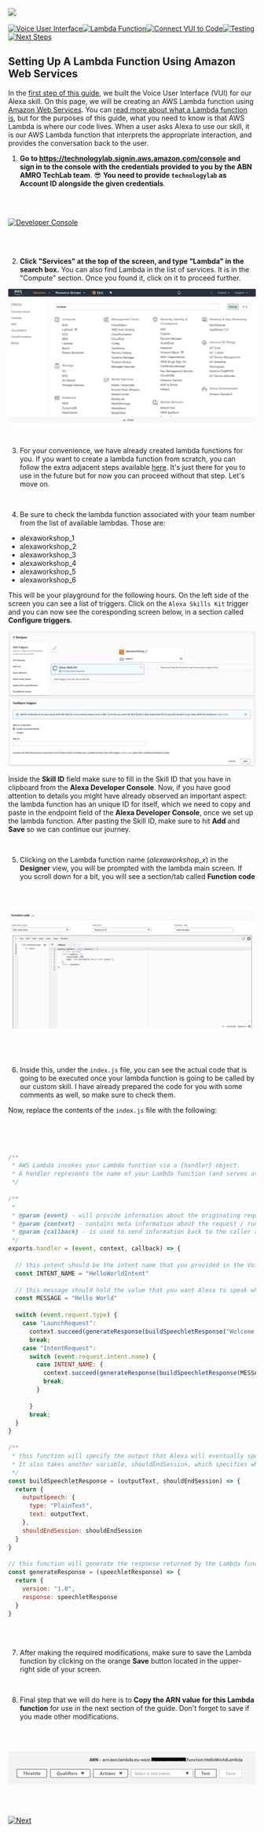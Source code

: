 <img src="https://m.media-amazon.com/images/G/01/mobile-apps/dex/alexa/alexa-skills-kit/tutorials/quiz-game/header._TTH_.png" />

[![Voice User Interface](https://m.media-amazon.com/images/G/01/mobile-apps/dex/alexa/alexa-skills-kit/tutorials/navigation/1-locked._TTH_.png)](./1-voice-user-interface.md)[![Lambda Function](https://m.media-amazon.com/images/G/01/mobile-apps/dex/alexa/alexa-skills-kit/tutorials/navigation/2-on._TTH_.png)](./2-lambda-function.md)[![Connect VUI to Code](https://m.media-amazon.com/images/G/01/mobile-apps/dex/alexa/alexa-skills-kit/tutorials/navigation/3-locked._TTH_.png)](./3-connect-vui-to-code.md)[![Testing](https://m.media-amazon.com/images/G/01/mobile-apps/dex/alexa/alexa-skills-kit/tutorials/navigation/4-locked._TTH_.png)](./4-testing.md)[![Next Steps](https://m.media-amazon.com/images/G/01/mobile-apps/dex/alexa/alexa-skills-kit/tutorials/navigation/5-locked._TTH_.png)](./5-customize.md)

## Setting Up A Lambda Function Using Amazon Web Services

In the [first step of this guide](./1-voice-user-interface.md), we built the Voice User Interface (VUI) for our Alexa skill.  On this page, we will be creating an AWS Lambda function using [Amazon Web Services](http://aws.amazon.com).  You can [read more about what a Lambda function is](http://aws.amazon.com/lambda), but for the purposes of this guide, what you need to know is that AWS Lambda is where our code lives.  When a user asks Alexa to use our skill, it is our AWS Lambda function that interprets the appropriate interaction, and provides the conversation back to the user.

1.  **Go to https://technologylab.signin.aws.amazon.com/console and sign in to the console with the credentials provided to you by the ABN AMRO TechLab team**. :sunglasses:
    **You need to provide `technologylab` as Account ID alongside the given credentials**.

  <br />
  <br />

  [![Developer Console](https://m.media-amazon.com/images/G/01/mobile-apps/dex/alexa/alexa-skills-kit/tutorials/general/2-1-sign-in-to-the-console._TTH_.png)](https://technologylab.signin.aws.amazon.com/console)

  <br />
  <br />

2. **Click "Services" at the top of the screen, and type "Lambda" in the search box.**  You can also find Lambda in the list of services.  It is in the "Compute" section. Once you found it, click on it to proceed further.

![aws-console](./resources/aws-console.png)

<br />

3. For your convenience, we have already created lambda functions for you. If you want to create a lambda function from scratch, you can follow the extra adjacent steps available [here](./adjacent-step-creating-lambda-function.md). It's just there for you to use in the future but for now you can proceed without that step. Let's move on.


<br />

4. Be sure to check the lambda function associated with your team number from the list of available lambdas. Those are: 

* alexaworkshop_1
* alexaworkshop_2
* alexaworkshop_3
* alexaworkshop_4
* alexaworkshop_5
* alexaworkshop_6


This will be your playground for the following hours. On the left side of the screen you can see a list of triggers. Click on the `Alexa Skills Kit` trigger and you can now see the coresponding screen below, in a section called **Configure triggers**.

![configure-triggers-screen](./resources/configure-triggers-screen.png)


Inside the **Skill ID** field make sure to fill in the Skill ID that you have in clipboard from the **Alexa Developer Console**. Now, if you have good attention to details you might have already observed an important aspect: the lambda function has an unique ID for itself, which we need to copy and paste in the endpoint field of the **Alexa Developer Console**, once we set up the lambda function. After pasting the Skill ID, make sure to hit **Add** and **Save** so we can continue our journey.


  <br />


5. Clicking on the Lambda function name (_alexaworkshop_x_) in the **Designer** view, you will be prompted with the lambda main screen. If you scroll down for a bit, you will see a section/tab called **Function code**

  <br />
  <br />

![lambda-function-code](./resources/lambda-function-code.png)

  <br />
  <br />

6. Inside this, under the `index.js` file, you can see the actual code that is going to be executed once your lambda function is going to be called by our custom skill. I have already prepared the code for you with some comments as well, so make sure to check them.

Now, replace the contents of the `index.js` file with the following:

  <br />
  <br />

```javascript

/**
 * AWS Lambda invokes your Lambda function via a {handler} object. 
 * A handler represents the name of your Lambda function (and serves as the entry point that AWS Lambda uses to execute your function code
 */

/**
 * 
 * @param {event} - will provide information about the originating request
 * @param {context} - contains meta information about the request / running Lambda instance / function's execution 
 * @param {callback} - is used to send information back to the caller and signal that your Lambda invocation is complete
 */
exports.handler = (event, context, callback) => {

  // this intent should be the intent name that you provided in the Voice User Interface
  const INTENT_NAME = "HelloWorldIntent"

  // this message should hold the value that you want Alexa to speak when the intent is invoked with one of the utterances 
  const MESSAGE = "Hello World"

  switch (event.request.type) {
    case "LaunchRequest":
      context.succeed(generateResponse(buildSpeechletResponse("Welcome to IT Academy. You created your first Alexa Skill! Congratulations! Let's do some shots now! First round is on Melvin Broekhuizen", false)))
      break;
    case "IntentRequest":
      switch (event.request.intent.name) {
        case INTENT_NAME: {
          context.succeed(generateResponse(buildSpeechletResponse(MESSAGE), false))
          break;
        }

      }
      break;
  }
}

/**
 * this function will specify the output that Alexa will eventually speak, in the form of plain text. 
 * It also takes another variable, shouldEndSession, which specifies whether Alexa should end the session after the response or not.
 */
const buildSpeechletResponse = (outputText, shouldEndSession) => {
  return {
    outputSpeech: {
      type: "PlainText",
      text: outputText,
    },
    shouldEndSession: shouldEndSession
  }
}

// this function will generate the response returned by the Lambda function using the {buildSpeechletResponse} function
const generateResponse = (speechletResponse) => {
  return {
    version: "1.0",
    response: speechletResponse
  }
}
```

  <br />
  <br />

7. After making the required modifications, make sure to save the Lambda function by clicking on the orange **Save** button located in the upper-right side of your screen.

<br />

8. Final step that we will do here is to **Copy the ARN value for this Lambda function** for use in the next section of the guide. Don't forget to save if you made other modifications. 

  <br />
  <br />

![arn-code](./resources/arn-code.png)

  <br />
  <br />

[![Next](https://m.media-amazon.com/images/G/01/mobile-apps/dex/alexa/alexa-skills-kit/tutorials/general/buttons/button_next_connect_vui_to_code._TTH_.png)](./3-connect-vui-to-code.md)
